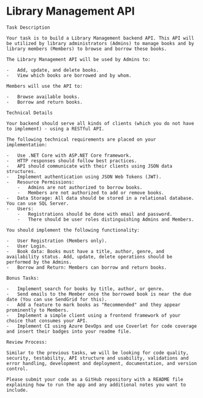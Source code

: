 # Library Management API
    
    Task Description
    
    Your task is to build a Library Management backend API. This API will be utilized by library administrators (Admins) to manage books and by library members (Members) to browse and borrow these books.
    
    The Library Management API will be used by Admins to:
    
    -   Add, update, and delete books.
    -   View which books are borrowed and by whom.
    
    Members will use the API to:
    
    -   Browse available books.
    -   Borrow and return books.
    
    Technical Details
    
    Your backend should serve all kinds of clients (which you do not have to implement) - using a RESTful API.
    
    The following technical requirements are placed on your implementation:
    
    -   Use .NET Core with ASP.NET Core framework.
    -   HTTP responses should follow best practices.
    -   API should communicate with their clients using JSON data structures.
    -   Implement authentication using JSON Web Tokens (JWT).
    -   Resource Permissions:
        -   Admins are not authorized to borrow books.
        -   Members are not authorized to add or remove books.
    -   Data Storage: All data should be stored in a relational database. You can use SQL Server.
    -   Users:
        -   Registrations should be done with email and password.
        -   There should be user roles distinguishing Admins and Members.
    
    You should implement the following functionality:
    
    -   User Registration (Members only).
    -   User Login.
    -   Book data: Books must have a title, author, genre, and availability status. Add, update, delete operations should be performed by the Admins.
    -   Borrow and Return: Members can borrow and return books.
    
    Bonus Tasks:
    
    -   Implement search for books by title, author, or genre.
    -   Send emails to the Member once the borrowed book is near the due date (You can use SendGrid for this).
    -   Add a feature to mark books as "Recommended" and they appear prominently to Members.
    -   Implement a simple client using a frontend framework of your choice that consumes your API.
    -   Implement CI using Azure DevOps and use Coverlet for code coverage and insert their badges into your readme file.
    
    Review Process:
    
    Similar to the previous tasks, we will be looking for code quality, security, testability, API structure and usability, validations and error handling, development and deployment, documentation, and version control.
    
    Please submit your code as a GitHub repository with a README file explaining how to run the app and any additional notes you want to include.